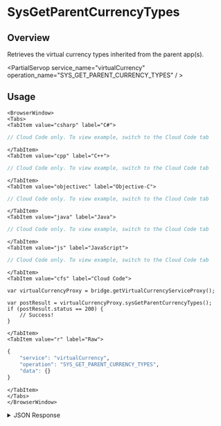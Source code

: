 # SysGetParentCurrencyTypes
## Overview
Retrieves the virtual currency types inherited from the parent app(s).

<PartialServop service_name="virtualCurrency" operation_name="SYS_GET_PARENT_CURRENCY_TYPES" / >

## Usage

```mdx-code-block
<BrowserWindow>
<Tabs>
<TabItem value="csharp" label="C#">
```

```csharp
// Cloud Code only. To view example, switch to the Cloud Code tab
```

```mdx-code-block
</TabItem>
<TabItem value="cpp" label="C++">
```

```cpp
// Cloud Code only. To view example, switch to the Cloud Code tab
```

```mdx-code-block
</TabItem>
<TabItem value="objectivec" label="Objective-C">
```

```objectivec
// Cloud Code only. To view example, switch to the Cloud Code tab
```

```mdx-code-block
</TabItem>
<TabItem value="java" label="Java">
```

```java
// Cloud Code only. To view example, switch to the Cloud Code tab
```

```mdx-code-block
</TabItem>
<TabItem value="js" label="JavaScript">
```

```javascript
// Cloud Code only. To view example, switch to the Cloud Code tab
```

```mdx-code-block
</TabItem>
<TabItem value="cfs" label="Cloud Code">
```

```cfscript
var virtualCurrencyProxy = bridge.getVirtualCurrencyServiceProxy();

var postResult = virtualCurrencyProxy.sysGetParentCurrencyTypes();
if (postResult.status == 200) {
    // Success!
}
```

```mdx-code-block
</TabItem>
<TabItem value="r" label="Raw">
```

```r
{
	"service": "virtualCurrency",
	"operation": "SYS_GET_PARENT_CURRENCY_TYPES",
	"data": {}
}
```

```mdx-code-block
</TabItem>
</Tabs>
</BrowserWindow>
```

<details>
<summary>JSON Response</summary>

```json
{
  "data": {
    "parentCurrencies": {
      "parent1": [
        "parent1VC2",
        "parent1VC1"
      ],
      "parent2": [
        "parent2VC1",
        "parent2VC2"
      ]
    }
  },
  "status": 200
}
```
</details>


